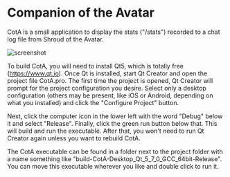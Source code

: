 # Companion of the Avatar
CotA is a small application to display the stats ("/stats") recorded to a chat log file from Shroud of the Avatar. 

![screenshot](http://m8.i.pbase.com/o9/09/605909/1/164136608.lifTb439.Screenshotfrom20160922190521.png)

To build CotA, you will need to install Qt5, which is totally free (https://www.qt.io). Once Qt is installed, start Qt Creator and open the project file CotA.pro. The first time the project is opened, Qt Creator will prompt for the project configuration you desire. Select only a desktop configuration (others may be present, like iOS or Android, depending on what you installed) and click the "Configure Project" button.

Next, click the computer icon in the lower left with the word "Debug" below it and select "Release". Finally, click the green run button below that. This will build and run the executable. After that, you won't need to run Qt Creator again unless you want to rebuild CotA.

The CotA executable can be found in a folder next to the project folder with a name something like "build-CotA-Desktop_Qt_5_7_0_GCC_64bit-Release". You can move this executable wherever you like and double click to run it.

